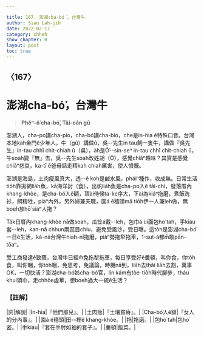 ```yaml
---

title: 167. 澎湖cha-bó͘，台灣牛
author: Siau Lah-jih
date: 2022-02-17
category: chheh
show_chapter: 0
layout: post
toc: true
---
```

  
## 〈167〉
# 澎湖cha-bó͘，台灣牛
>**Phêⁿ-ô͘ cha-bó͘, Tâi-oân gû**
 
澎湖人，cha-po͘講cha-pio，cha-bó͘講cha-bió，che是in-hia ê特殊口音。台灣本地kah金門ê少年人，牛（gû）講做û，吳--先生in tau飼一隻牛，講做『吳先生』in-tau chhī chit-chiah û（吳），a̍h是Ô͘--sin-seⁿ in-tau chhī chit-chiah û，牛soah變『無』去，吳--先生soah改姓胡（Ô͘），感覺chiâⁿ趣味？其實是感覺chiâⁿ悲哀，ka-tī ê爸母話走精kah chiah厲害，使人憤慨。

澎湖是海島，土肉瘦風真大，透--ê koh是鹹水風，pháiⁿ種作，收成無。日常生活tio̍h靠拋網lia̍h魚，kā海洋討（食），出帆lia̍h魚是cha-po͘人ê tāi-chì，發落厝內khang-khòe，是cha-bó͘人ê額，頂ài侍候ta-ke序大，下ài為kiáⁿ拖磨，煮飯洗衫，飼精牲，piàⁿ內外，另外婦兼夫職，園á ê穡頭mā tio̍h伊一人兼leh做，無boeh放hō͘ siáⁿ人拖？

Ta̍k日厝內khang-khòe nā做soah，瓜笠á戴--leh，包巾á ùi面包ho͘ tah，手kiáu套--leh，kan-nā chhun兩蕊目chiu，避免受風沙，受日曝。這to̍h是澎湖cha-bó͘一日ê生活，ká-ná台灣牛hiah-nī拖磨，piàⁿ勢拖犁拖車，1-sut-á都m̄敢pān-tōaⁿ。

受工商發達ê致蔭，台灣牛已經m̄免拖犁拖車，每日享受好ê羹頓，叫你食，你to̍h食，叫你睏，你to̍h睏，免思考，免議論，時機nā到，lia̍h去thâi lia̍h去割，萬事OK，一切快活？澎湖cha-bó͘姊cha-bó͘官，lín kám有tòe-tio̍h時代腳步，tháu khui頭巾，走chhōe虛華，想boeh過大一統ê生活？

### 【註解】

|詞|解說|
|In-hia|『他們那兒』。|
|土肉瘦|『土壤貧瘠』。|
|Cha-bó͘人ê額|『女人的分內事』。|
|園á ê穡頭|田--裡ê khang-khòe。|
|拖|拖磨。|
|包ho͘ tah|包ho͘密。|
|手kiáu|『套在手肘如袖的套子』。|
|羹頓|飯菜。|
